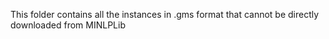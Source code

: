 This folder contains all the instances in .gms format that cannot be directly downloaded from MINLPLib
